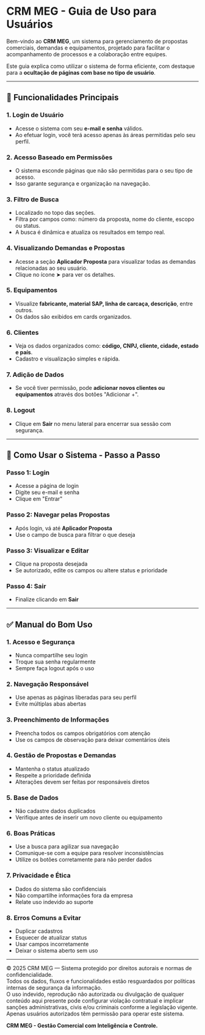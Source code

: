 # CRM MEG - Guia de Uso para Usuários

Bem-vindo ao **CRM MEG**, um sistema para gerenciamento de propostas comerciais, demandas e equipamentos, projetado para facilitar o acompanhamento de processos e a colaboração entre equipes.

Este guia explica como utilizar o sistema de forma eficiente, com destaque para a **ocultação de páginas com base no tipo de usuário**.

---

## 🔐 Funcionalidades Principais

### 1. Login de Usuário
- Acesse o sistema com seu **e-mail e senha** válidos.
- Ao efetuar login, você terá acesso apenas às áreas permitidas pelo seu perfil.

### 2. Acesso Baseado em Permissões
- O sistema esconde páginas que não são permitidas para o seu tipo de acesso.
- Isso garante segurança e organização na navegação.

### 3. Filtro de Busca
- Localizado no topo das seções.
- Filtra por campos como: número da proposta, nome do cliente, escopo ou status.
- A busca é dinâmica e atualiza os resultados em tempo real.

### 4. Visualizando Demandas e Propostas
- Acesse a seção **Aplicador Proposta** para visualizar todas as demandas relacionadas ao seu usuário.
- Clique no ícone ➤ para ver os detalhes.

### 5. Equipamentos
- Visualize **fabricante, material SAP, linha de carcaça, descrição**, entre outros.
- Os dados são exibidos em cards organizados.

### 6. Clientes
- Veja os dados organizados como: **código, CNPJ, cliente, cidade, estado e país**.
- Cadastro e visualização simples e rápida.

### 7. Adição de Dados
- Se você tiver permissão, pode **adicionar novos clientes ou equipamentos** através dos botões "Adicionar +".

### 8. Logout
- Clique em **Sair** no menu lateral para encerrar sua sessão com segurança.

---

## 🧭 Como Usar o Sistema - Passo a Passo

### Passo 1: Login
- Acesse a página de login
- Digite seu e-mail e senha
- Clique em "Entrar"

### Passo 2: Navegar pelas Propostas
- Após login, vá até **Aplicador Proposta**
- Use o campo de busca para filtrar o que deseja

### Passo 3: Visualizar e Editar
- Clique na proposta desejada
- Se autorizado, edite os campos ou altere status e prioridade

### Passo 4: Sair
- Finalize clicando em **Sair**

---

## ✅ Manual do Bom Uso

### 1. Acesso e Segurança
- Nunca compartilhe seu login
- Troque sua senha regularmente
- Sempre faça logout após o uso

### 2. Navegação Responsável
- Use apenas as páginas liberadas para seu perfil
- Evite múltiplas abas abertas

### 3. Preenchimento de Informações
- Preencha todos os campos obrigatórios com atenção
- Use os campos de observação para deixar comentários úteis

### 4. Gestão de Propostas e Demandas
- Mantenha o status atualizado
- Respeite a prioridade definida
- Alterações devem ser feitas por responsáveis diretos

### 5. Base de Dados
- Não cadastre dados duplicados
- Verifique antes de inserir um novo cliente ou equipamento

### 6. Boas Práticas
- Use a busca para agilizar sua navegação
- Comunique-se com a equipe para resolver inconsistências
- Utilize os botões corretamente para não perder dados

### 7. Privacidade e Ética
- Dados do sistema são confidenciais
- Não compartilhe informações fora da empresa
- Relate uso indevido ao suporte

### 8. Erros Comuns a Evitar
- Duplicar cadastros
- Esquecer de atualizar status
- Usar campos incorretamente
- Deixar o sistema aberto sem uso

---

© 2025 CRM MEG — Sistema protegido por direitos autorais e normas de confidencialidade.  
Todos os dados, fluxos e funcionalidades estão resguardados por políticas internas de segurança da informação.  
O uso indevido, reprodução não autorizada ou divulgação de qualquer conteúdo aqui presente pode configurar violação contratual e implicar sanções administrativas, civis e/ou criminais conforme a legislação vigente.  
Apenas usuários autorizados têm permissão para operar este sistema.

**CRM MEG - Gestão Comercial com Inteligência e Controle.**
